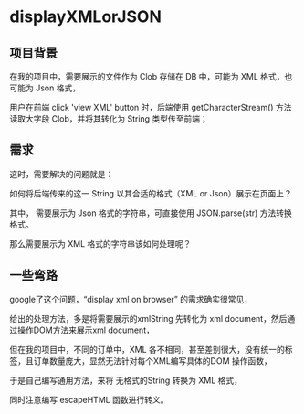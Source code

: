 # displayXMLorJSON

## 项目背景

在我的项目中，需要展示的文件作为 Clob 存储在 DB 中，可能为 XML 格式，也可能为 Json 格式，

用户在前端 click 'view XML' button 时，后端使用 getCharacterStream() 方法读取大字段 Clob，并将其转化为 String 类型传至前端；

## 需求

这时，需要解决的问题就是：

如何将后端传来的这一 String 以其合适的格式（XML or Json）展示在页面上？

其中， 需要展示为 Json 格式的字符串，可直接使用 JSON.parse(str) 方法转换格式。

那么需要展示为 XML 格式的字符串该如何处理呢？

## 一些弯路

google了这个问题，“display xml on browser” 的需求确实很常见，

给出的处理方法，多是将需要展示的xmlString 先转化为 xml document，然后通过操作DOM方法来展示xml document，

但在我的项目中，不同的订单中，XML 各不相同，甚至差别很大，没有统一的标签，且订单数量庞大，显然无法针对每个XML编写具体的DOM 操作函数，

于是自己编写通用方法，来将 无格式的String 转换为 XML 格式，

同时注意编写 escapeHTML 函数进行转义。
